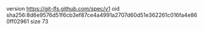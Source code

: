 version https://git-lfs.github.com/spec/v1
oid sha256:8d6e9576d51f6cb3ef87ce4a4991a2707d60d51e362261c016fa4e860ff02961
size 73

